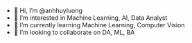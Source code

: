 - 👋 Hi, I’m @anhhuyluong
- 👀 I’m interested in Machine Learning, AI, Data Analyst
- 🌱 I’m currently learning Machine Learning, Computer Vision
- 💞️ I’m looking to collaborate on DA, ML, BA
<!---
anhhuyluong/anhhuyluong is a ✨ special ✨ repository because its `README.md` (this file) appears on your GitHub profile.
You can click the Preview link to take a look at your changes.
--->
